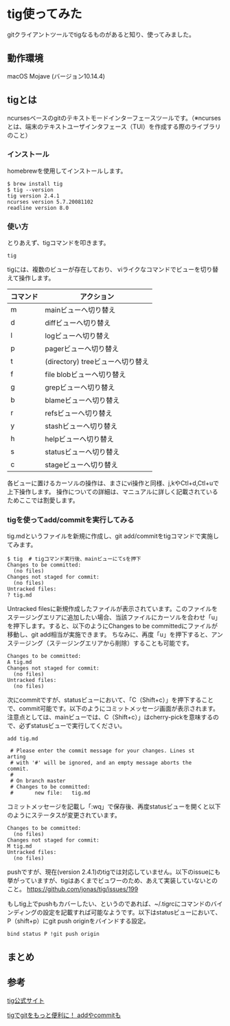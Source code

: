 # tig使ってみた

gitクライアントツールでtigなるものがあると知り、使ってみました。
## 動作環境
macOS Mojave
(バージョン10.14.4)

## tigとは
ncursesベースのgitのテキストモードインターフェースツールです。（※ncursesとは、端末のテキストユーザインタフェース（TUI）を作成する際のライブラリのこと）

### インストール
homebrewを使用してインストールします。
```
$ brew install tig
$ tig --version
tig version 2.4.1
ncurses version 5.7.20081102
readline version 8.0
```

### 使い方
とりあえず、tigコマンドを叩きます。
```
tig
```

tigには、複数のビューが存在しており、
viライクなコマンドでビューを切り替えて操作します。

| コマンド | アクション | 
| --- | --- |
| m | mainビューへ切り替え | 
| d | diffビューへ切り替え | 
| l | logビューへ切り替え | 
| p | pagerビューへ切り替え | 
| t | (directory) treeビューへ切り替え | 
| f | file blobビューへ切り替え | 
| g | grepビューへ切り替え | 
| b | blameビューへ切り替え | 
| r | refsビューへ切り替え |
| y | stashビューへ切り替え |
| h | helpビューへ切り替え |
| s | statusビューへ切り替え |
| c | stageビューへ切り替え |

各ビューに置けるカーソルの操作は、まさにvi操作と同様、j,kやCtl+d,Ctl+uで上下操作します。
操作についての詳細は、マニュアルに詳しく記載されているためここでは割愛します。

### tigを使ってadd/commitを実行してみる
tig.mdというファイルを新規に作成し、git add/commitをtigコマンドで実施してみます。

```
$ tig  # tigコマンド実行後、mainビューにてsを押下
Changes to be committed:
  (no files)
Changes not staged for commit:
  (no files)
Untracked files:
? tig.md  
```

Untracked filesに新規作成したファイルが表示されています。このファイルをステージングエリアに追加したい場合、当該ファイルにカーソルを合わせ「u」を押下します。すると、以下のようにChanges to be committedにファイルが移動し、git add相当が実施できます。
ちなみに、再度「u」を押下すると、アンステージング（ステージングエリアから削除）することも可能です。
```
Changes to be committed:
A tig.md 
Changes not staged for commit:
  (no files)
Untracked files:
  (no files)
```

次にcommitですが、statusビューにおいて、「C（Shift+c）」を押下することで、commit可能です。以下のようにコミットメッセージ画面が表示されます。
注意点としては、mainビューでは、C（Shift+c）」はcherry-pickを意味するので、必ずstatusビューで実行してください。

```
add tig.md

 # Please enter the commit message for your changes. Lines st    arting
 # with '#' will be ignored, and an empty message aborts the     commit.
 #
 # On branch master
 # Changes to be committed:
 #       new file:   tig.md
```

コミットメッセージを記載し「:wq」で保存後、再度statusビューを開くと以下のようにステータスが変更されています。

```
Changes to be committed:
  (no files)
Changes not staged for commit:
M tig.md 
Untracked files:
  (no files)
```

pushですが、現在(version 2.4.1)のtigでは対応していません。以下のissueにも挙がっていますが、tigはあくまでビュワーのため、あえて実装していないとのこと。
https://github.com/jonas/tig/issues/199

もしtig上でpushもカバーしたい、というのであれば、~/.tigrcにコマンドのバインディングの設定を記載すれば可能なようです。以下はstatusビューにおいて、P（shift+p）にgit push originをバインドする設定。

```:.tigrc 
bind status P !git push origin
```
## まとめ

## 参考
[tig公式サイト](https://github.com/jonas/tig)

[tigでgitをもっと便利に！ addやcommitも](https://qiita.com/suino/items/b0dae7e00bd7165f79ea)